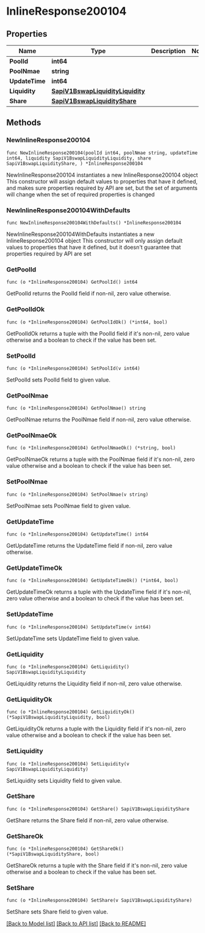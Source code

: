 # InlineResponse200104

## Properties

Name | Type | Description | Notes
------------ | ------------- | ------------- | -------------
**PoolId** | **int64** |  | 
**PoolNmae** | **string** |  | 
**UpdateTime** | **int64** |  | 
**Liquidity** | [**SapiV1BswapLiquidityLiquidity**](SapiV1BswapLiquidityLiquidity.md) |  | 
**Share** | [**SapiV1BswapLiquidityShare**](SapiV1BswapLiquidityShare.md) |  | 

## Methods

### NewInlineResponse200104

`func NewInlineResponse200104(poolId int64, poolNmae string, updateTime int64, liquidity SapiV1BswapLiquidityLiquidity, share SapiV1BswapLiquidityShare, ) *InlineResponse200104`

NewInlineResponse200104 instantiates a new InlineResponse200104 object
This constructor will assign default values to properties that have it defined,
and makes sure properties required by API are set, but the set of arguments
will change when the set of required properties is changed

### NewInlineResponse200104WithDefaults

`func NewInlineResponse200104WithDefaults() *InlineResponse200104`

NewInlineResponse200104WithDefaults instantiates a new InlineResponse200104 object
This constructor will only assign default values to properties that have it defined,
but it doesn't guarantee that properties required by API are set

### GetPoolId

`func (o *InlineResponse200104) GetPoolId() int64`

GetPoolId returns the PoolId field if non-nil, zero value otherwise.

### GetPoolIdOk

`func (o *InlineResponse200104) GetPoolIdOk() (*int64, bool)`

GetPoolIdOk returns a tuple with the PoolId field if it's non-nil, zero value otherwise
and a boolean to check if the value has been set.

### SetPoolId

`func (o *InlineResponse200104) SetPoolId(v int64)`

SetPoolId sets PoolId field to given value.


### GetPoolNmae

`func (o *InlineResponse200104) GetPoolNmae() string`

GetPoolNmae returns the PoolNmae field if non-nil, zero value otherwise.

### GetPoolNmaeOk

`func (o *InlineResponse200104) GetPoolNmaeOk() (*string, bool)`

GetPoolNmaeOk returns a tuple with the PoolNmae field if it's non-nil, zero value otherwise
and a boolean to check if the value has been set.

### SetPoolNmae

`func (o *InlineResponse200104) SetPoolNmae(v string)`

SetPoolNmae sets PoolNmae field to given value.


### GetUpdateTime

`func (o *InlineResponse200104) GetUpdateTime() int64`

GetUpdateTime returns the UpdateTime field if non-nil, zero value otherwise.

### GetUpdateTimeOk

`func (o *InlineResponse200104) GetUpdateTimeOk() (*int64, bool)`

GetUpdateTimeOk returns a tuple with the UpdateTime field if it's non-nil, zero value otherwise
and a boolean to check if the value has been set.

### SetUpdateTime

`func (o *InlineResponse200104) SetUpdateTime(v int64)`

SetUpdateTime sets UpdateTime field to given value.


### GetLiquidity

`func (o *InlineResponse200104) GetLiquidity() SapiV1BswapLiquidityLiquidity`

GetLiquidity returns the Liquidity field if non-nil, zero value otherwise.

### GetLiquidityOk

`func (o *InlineResponse200104) GetLiquidityOk() (*SapiV1BswapLiquidityLiquidity, bool)`

GetLiquidityOk returns a tuple with the Liquidity field if it's non-nil, zero value otherwise
and a boolean to check if the value has been set.

### SetLiquidity

`func (o *InlineResponse200104) SetLiquidity(v SapiV1BswapLiquidityLiquidity)`

SetLiquidity sets Liquidity field to given value.


### GetShare

`func (o *InlineResponse200104) GetShare() SapiV1BswapLiquidityShare`

GetShare returns the Share field if non-nil, zero value otherwise.

### GetShareOk

`func (o *InlineResponse200104) GetShareOk() (*SapiV1BswapLiquidityShare, bool)`

GetShareOk returns a tuple with the Share field if it's non-nil, zero value otherwise
and a boolean to check if the value has been set.

### SetShare

`func (o *InlineResponse200104) SetShare(v SapiV1BswapLiquidityShare)`

SetShare sets Share field to given value.



[[Back to Model list]](../README.md#documentation-for-models) [[Back to API list]](../README.md#documentation-for-api-endpoints) [[Back to README]](../README.md)


